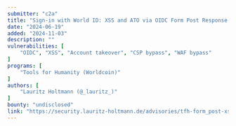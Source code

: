 ```yaml
---
submitter: "c2a"
title: "Sign-in with World ID: XSS and ATO via OIDC Form Post Response Mode"
date: "2024-06-19"
added: "2024-11-03"
description: ""
vulnerabilities: [
    "OIDC", "XSS", "Account takeover", "CSP bypass", "WAF bypass"
]
programs: [
    "Tools for Humanity (Worldcoin)"
]
authors: [
    "Lauritz Holtmann (@_lauritz_)"
]
bounty: "undisclosed"
link: "https://security.lauritz-holtmann.de/advisories/tfh-form_post-xss-ato/"
---
```




